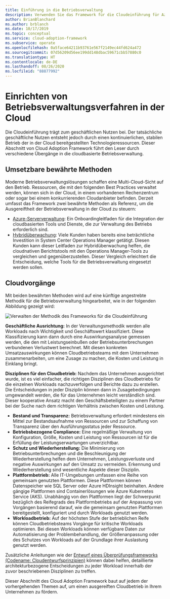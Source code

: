 ```yaml
---
title: Einführung in die Betriebsverwaltung
description: Verwenden Sie das Framework für die Cloudeinführung für Azure, um sich mit den verschiedenen Übergängen vertraut zu machen, die erfolgen müssen, um die cloudbasierte Betriebsverwaltung zu ermöglichen.
author: BrianBlanchard
ms.author: brblanch
ms.date: 10/17/2019
ms.topic: conceptual
ms.service: cloud-adoption-framework
ms.subservice: operate
ms.openlocfilehash: 0a5face64211b93761e567f2149ec44fd624a472
ms.sourcegitcommit: 07d56209d56ee199dd148dbac59671cbb57880c0
ms.translationtype: HT
ms.contentlocale: de-DE
ms.lasthandoff: 08/26/2020
ms.locfileid: "88877992"
---
```

# <a name="establish-operational-management-practices-in-the-cloud"></a>Einrichten von Betriebsverwaltungsverfahren in der Cloud

Die Cloudeinführung trägt zum geschäftlichen Nutzen bei. Der tatsächliche geschäftliche Nutzen entsteht jedoch durch einen kontinuierlichen, stabilen Betrieb der in der Cloud bereitgestellten Technologieressourcen. Dieser Abschnitt von Cloud Adoption Framework führt den Leser durch verschiedene Übergänge in die cloudbasierte Betriebsverwaltung.

## <a name="actionable-best-practices"></a>Umsetzbare bewährte Methoden

Moderne Betriebsverwaltungslösungen schaffen eine Multi-Cloud-Sicht auf den Betrieb. Ressourcen, die mit den folgenden Best Practices verwaltet werden, können sich in der Cloud, in einem vorhandenen Rechenzentrum oder sogar bei einem konkurrierenden Cloudanbieter befinden. Derzeit umfasst das Framework zwei bewährte Methoden als Referenz, um die Ausgereiftheit der Betriebsverwaltung in der Cloud zu steuern:

- [Azure-Serververwaltung](./azure-server-management/index.md): Ein Onboardingleitfaden für die Integration der cloudbasierten Tools und Dienste, die zur Verwaltung des Betriebs erforderlich sind.
- [Hybridüberwachung](./monitor/index.md): Viele Kunden haben bereits eine beträchtliche Investition in System Center Operations Manager getätigt. Diesen Kunden kann dieser Leitfaden zur Hybridüberwachung helfen, die cloudnativen Berichtstools mit den Operations Manager-Tools zu vergleichen und gegenüberzustellen. Dieser Vergleich erleichtert die Entscheidung, welche Tools für die Betriebsverwaltung eingesetzt werden sollen.

## <a name="cloud-operations"></a>Cloudvorgänge

Mit beiden bewährten Methoden wird auf eine künftige angestrebte Methodik für die Betriebsverwaltung hingearbeitet, wie in der folgenden Abbildung gezeigt wird:

![Verwalten der Methodik des Frameworks für die Cloudeinführung](../_images/manage/caf-manage.png)

**Geschäftliche Ausrichtung:** In der Verwaltungsmethodik werden alle Workloads nach Wichtigkeit und Geschäftswert klassifiziert. Diese Klassifizierung kann dann durch eine Auswirkungsanalyse gemessen werden, die den mit Leistungseinbußen oder Betriebsunterbrechungen verbundenen Verlustwert berechnet. Mit diesen konkreten Umsatzauswirkungen können Cloudbetriebsteams mit dem Unternehmen zusammenarbeiten, um eine Zusage zu machen, die Kosten und Leistung in Einklang bringt.

**Disziplinen für den Cloudbetrieb:** Nachdem das Unternehmen ausgerichtet wurde, ist es viel einfacher, die richtigen Disziplinen des Cloudbetriebs für die einzelnen Workloads nachzuverfolgen und Berichte dazu zu erstellen. Die Entscheidungen in jeder Disziplin können dann in Zusagebedingungen umgewandelt werden, die für das Unternehmen leicht verständlich sind. Dieser kooperative Ansatz macht den Geschäftsbeteiligten zu einem Partner bei der Suche nach dem richtigen Verhältnis zwischen Kosten und Leistung.

- **Bestand und Transparenz:** Betriebsverwaltung erfordert mindestens ein Mittel zur Bestandsaufnahme von Ressourcen und zur Schaffung von Transparenz über den Ausführungsstatus jeder Ressource.
- **Betriebsbezogene Compliance:** Eine regelmäßige Verwaltung von Konfiguration, Größe, Kosten und Leistung von Ressourcen ist für die Erfüllung der Leistungserwartungen unverzichtbar.
- **Schutz und Wiederherstellung:** Die Minimierung von Betriebsunterbrechungen und die Beschleunigung der Wiederherstellung helfen dem Unternehmen, Leistungsverluste und negative Auswirkungen auf den Umsatz zu vermeiden. Erkennung und Wiederherstellung sind wesentliche Aspekte dieser Disziplin.
- **Plattformbetrieb:** Alle IT-Umgebungen umfassen eine Reihe von gemeinsam genutzten Plattformen. Diese Plattformen können Datenspeicher wie SQL Server oder Azure HDInsight beinhalten. Andere gängige Plattformen sind Containerlösungen wie Azure Kubernetes Service (AKS). Unabhängig von den Plattformen liegt der Schwerpunkt bezüglich des Reifegrads des Plattformbetriebs auf der Anpassung von Vorgängen basierend darauf, wie die gemeinsam genutzten Plattformen bereitgestellt, konfiguriert und durch Workloads genutzt werden.
- **Workloadbetrieb:** Auf der höchsten Stufe der betrieblichen Reife können Cloudbetriebsteams Vorgänge für kritische Workloads optimieren. Bei diesen Workloads können verfügbare Daten zur Automatisierung der Problembehandlung, der Größenanpassung oder des Schutzes von Workloads auf der Grundlage ihrer Auslastung genutzt werden.

Zusätzliche Anleitungen wie der [Entwurf eines Überprüfungsframeworks (Codename: Cloudentwurfsprinzipien)](/azure/architecture/framework/resiliency/overview) können dabei helfen, detaillierte architekturbezogene Entscheidungen zu jeder Workload innerhalb der zuvor beschriebenen Disziplinen zu treffen.

Dieser Abschnitt des Cloud Adoption Framework baut auf jedem der vorhergehenden Themen auf, um einen ausgereiften Cloudbetrieb in Ihrem Unternehmen zu fördern.
